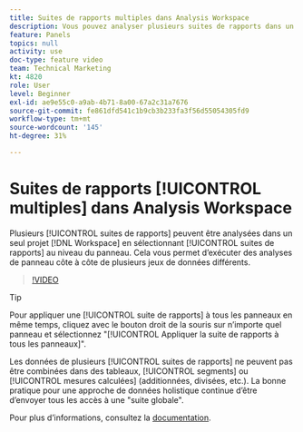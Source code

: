 ```yaml
---
title: Suites de rapports multiples dans Analysis Workspace
description: Vous pouvez analyser plusieurs suites de rapports dans un seul projet Workspace en sélectionnant les suites au niveau du panneau. Cela vous permet d’exécuter des analyses de panneau côte à côte de plusieurs jeux de données différents.
feature: Panels
topics: null
activity: use
doc-type: feature video
team: Technical Marketing
kt: 4820
role: User
level: Beginner
exl-id: ae9e55c0-a9ab-4b71-8a00-67a2c31a7676
source-git-commit: fe861dfd541c1b9cb3b233fa3f56d55054305fd9
workflow-type: tm+mt
source-wordcount: '145'
ht-degree: 31%

---
```


# Suites de rapports [!UICONTROL multiples] dans Analysis Workspace

Plusieurs [!UICONTROL suites de rapports] peuvent être analysées dans un seul projet [!DNL Workspace] en sélectionnant [!UICONTROL suites de rapports] au niveau du panneau. Cela vous permet d’exécuter des analyses de panneau côte à côte de plusieurs jeux de données différents.

>[!VIDEO](https://video.tv.adobe.com/v/32843/?quality=12)

>[!TIP]
>
> Pour appliquer une [!UICONTROL suite de rapports] à tous les panneaux en même temps, cliquez avec le bouton droit de la souris sur n’importe quel panneau et sélectionnez &quot;[!UICONTROL Appliquer la suite de rapports à tous les panneaux]&quot;.

Les données de plusieurs [!UICONTROL suites de rapports] ne peuvent pas être combinées dans des tableaux, [!UICONTROL segments] ou [!UICONTROL mesures calculées] (additionnées, divisées, etc.). La bonne pratique pour une approche de données holistique continue d’être d’envoyer tous les accès à une &quot;suite globale&quot;.

Pour plus d’informations, consultez la [documentation](https://experienceleague.adobe.com/docs/analytics/analyze/analysis-workspace/build-workspace-project/multiple-report-suites.html?lang=fr).
